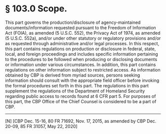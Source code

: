# § 103.0   Scope.

This part governs the production/disclosure of agency-maintained documents/information requested pursuant to the Freedom of Information Act (FOIA), as amended (5 U.S.C. 552), the Privacy Act of 1974, as amended (5 U.S.C. 552a), and/or under other statutory or regulatory provisions and/or as requested through administrative and/or legal processes. In this respect, this part contains regulations on production or disclosure in federal, state, local, and foreign proceedings and includes specific information pertaining to the procedures to be followed when producing or disclosing documents or information under various circumstances. In addition, this part contains regulations on other information subject to restricted access. As information obtained by CBP is derived from myriad sources, persons seeking information should consult with the appropriate field officer before invoking the formal procedures set forth in this part. The regulations in this part supplement the regulations of the Department of Homeland Security regarding public access to records found at 6 CFR part 5. For purposes of this part, the CBP Office of the Chief Counsel is considered to be a part of CBP.



---

[N] [CBP Dec. 15-16, 80 FR 71692, Nov. 17, 2015, as amended by CBP Dec. 20-09, 85 FR 31057, May 22, 2020]




